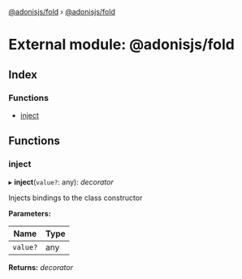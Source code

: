 [@adonisjs/fold](../README.md) › [@adonisjs/fold](_adonisjs_fold.md)

# External module: @adonisjs/fold

## Index

### Functions

* [inject](_adonisjs_fold.md#inject)

## Functions

###  inject

▸ **inject**(`value?`: any): *decorator*

Injects bindings to the class constructor

**Parameters:**

Name | Type |
------ | ------ |
`value?` | any |

**Returns:** *decorator*
